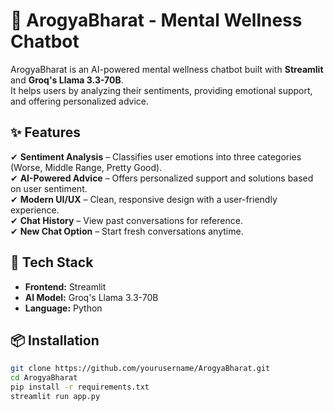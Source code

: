 # 🧘 ArogyaBharat - Mental Wellness Chatbot  

ArogyaBharat is an AI-powered mental wellness chatbot built with **Streamlit** and **Groq's Llama 3.3-70B**.  
It helps users by analyzing their sentiments, providing emotional support, and offering personalized advice.  

## ✨ Features  
✔ **Sentiment Analysis** – Classifies user emotions into three categories (Worse, Middle Range, Pretty Good).  
✔ **AI-Powered Advice** – Offers personalized support and solutions based on user sentiment.  
✔ **Modern UI/UX** – Clean, responsive design with a user-friendly experience.  
✔ **Chat History** – View past conversations for reference.  
✔ **New Chat Option** – Start fresh conversations anytime.  

## 🚀 Tech Stack  
- **Frontend:** Streamlit  
- **AI Model:** Groq's Llama 3.3-70B  
- **Language:** Python  

## 📦 Installation  
```bash
git clone https://github.com/yourusername/ArogyaBharat.git
cd ArogyaBharat
pip install -r requirements.txt
streamlit run app.py
